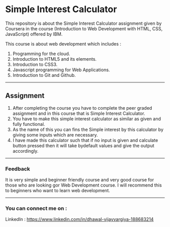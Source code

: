# Simple Interest Calculator
This repository is about the Simple Interest Calculator assignment given by Coursera in the course (Introduction to Web Development with HTML, CSS, JavaScript) offered by IBM.

This course is about web development which includes :
1. Programming for the cloud.
2. Introduction to HTML5 and its elements.
3. Introduction to CSS3.
4. Javascript programming for Web Applications.
5. Introduction to Git and Github.

----
## Assignment
1. After completing the course you have to complete the peer graded assignment and in this course that is Simple Interest Calculator.
2. You have to make this simple interest calculator as similar as given and fully functional.
3. As the name of this you can fins the Simple interest by this calculator by giving some inputs which are necessary.
4. I have made this calculator such that if no input is given and calculate button pressed then it will take bydefault values and give the output accordingly.

----
### Feedback
It is very simple and beginner friendly course and very good course for those who are looking gor Web Development course.
I will recommend this to beginners who want to learn web development.

----
### You can connect me on :
LinkedIn : https://www.linkedin.com/in/dhawal-vijayvargiya-188683214
